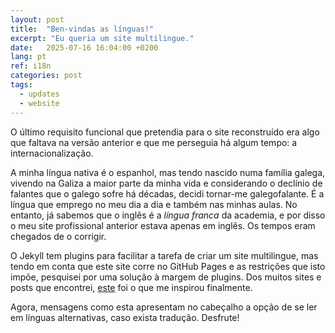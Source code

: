 ```yaml
---
layout: post
title:  "Ben-vindas as línguas!"
excerpt: "Eu queria um site multilingue."
date:   2025-07-16 16:04:00 +0200
lang: pt
ref: i18n
categories: post
tags:
  - updates
  - website
---
```

O último requisito funcional que pretendia para o site reconstruído era algo que faltava na versão anterior e que me perseguia há algum tempo: a internacionalização.

A minha língua nativa é o espanhol, mas tendo nascido numa família galega, vivendo na Galiza a maior parte da minha vida e considerando o declínio de falantes que o galego sofre há décadas, decidi tornar-me galegofalante. É a língua que emprego no meu dia a dia e também nas minhas aulas. No entanto, já sabemos que o inglês é a _língua franca_ da academia, e por disso o meu site profissional anterior estava apenas em inglês. Os tempos eram chegados de o corrigir.

O Jekyll tem plugins para facilitar a tarefa de criar um site multilingue, mas tendo em conta que este site corre no GitHub Pages e as restrições que isto impõe, pesquisei por uma solução à margem de plugins. Dos muitos sites e posts que encontrei, [este][jpallares] foi o que me inspirou finalmente.

Agora, mensagens como esta apresentam no cabeçalho a opção de se ler em línguas alternativas, caso exista tradução. Desfrute!

[jpallares]: https://juan.pallares.me/configura-jekyll-multi-idioma-sin-plugin/
